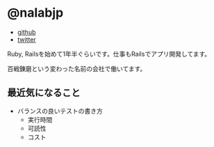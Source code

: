 # @nalabjp

- [github](https://github.com/nalabjp)
- [twitter](https://twitter.com/nalabjp)

Ruby, Railsを始めて1年半ぐらいです。仕事もRailsでアプリ開発してます。

百戦錬磨という変わった名前の会社で働いてます。

## 最近気になること

* バランスの良いテストの書き方
  * 実行時間
  * 可読性
  * コスト
